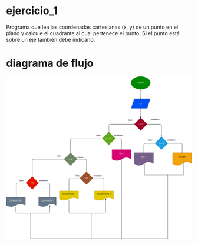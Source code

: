 # ejercicio_1
Programa que lea las coordenadas cartesianas (x, y) de un punto en el plano y
calcule el cuadrante al cual pertenece el punto. Si el punto está sobre un eje
también debe indicarlo.
# diagrama de flujo
![Diagrama de flujo](diagrama.png "Diagrama de flujo")